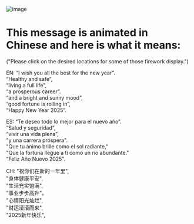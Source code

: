 ![image](https://alexxlj.github.io/2025new_year/祝大家新的一年里.jpg)
# This message is animated in Chinese and here is what it means:
("Please click on the desired locations for some of those firework display.")

EN:        “I wish you all the best for the new year”.  
				“Healthy and safe”,  
        “living a full life”,  
        “a prosperous career”.  
        “and a bright and sunny mood”,  
        “good fortune is rolling in”,  
        “Happy New Year 2025”.  

ES:       “Te deseo todo lo mejor para el nuevo año”.  
        “Salud y seguridad”,  
        “vivir una vida plena”,  
        "y una carrera próspera".  
        "Que tu ánimo brille como el sol radiante,"  
        "Que la fortuna llegue a ti como un río abundante."  
        “Feliz Año Nuevo 2025”.  

CH:        "祝你们在新的一年里",  
        "身体健康平安",  
        "生活充实饱满",  
        "事业步步高升"。  
        "心情阳光灿烂",  
        "财运滚滚而来",  
        "2025新年快乐",  
